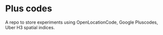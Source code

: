 # Plus codes
A repo to store experiments using OpenLocationCode, Google Pluscodes, Uber H3 spatial indices.
